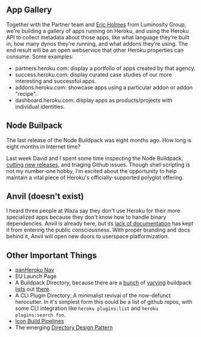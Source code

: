 ## App Gallery

Together with the Partner team and [Eric Holmes](http://ejholmes.github.com/) from Luminosity Group, we're building a gallery of apps running on Heroku, and using the Heroku API to collect metadata about those apps, like what language they're built in, how many dynos they're running, and what addons they're using. The end result will be an open webservice that other Heroku properties can consume. Some examples:

- partners.heroku.com: display a portfolio of apps created by that agency.
- success.heroku.com: display curated case studies of our more interesting and successful apps.
- addons.heroku.com: showcase apps using a particular addon or addon "recipe".
- dashboard.heroku.com: display apps as products/projects with individual identities.

## Node Builpack

The last release of the Node Buildpack was eight months ago. How long is eight months in Internet time?

Last week David and I spent some time inspecting the Node Buildpack, [cutting new releases](https://github.com/heroku/heroku-buildpack-nodejs/pull/31), and triaging Github issues. Though shell scripting is not my number-one hobby, I'm excited about the opportunity to help maintain a vital piece of Heroku's officially-supported polyglot offering.

## Anvil (doesn't exist)

I heard three people at Waza say they don't use Heroku for their more specialized apps because they don't know how to handle binary dependencies. Anvil is already here, but its [lack of documentation](https://devcenter.heroku.com/articles?q=anvil) has kept it from entering the public consciousness. With proper branding and docs behind it, Anvil will open new doors to userspace platformization.

## Other Important Things

- [panHeroku Nav](https://github.com/heroku/boomerang#readme)
- EU Launch Page
- A Buildpack Directory, because there are a [bunch](http://buildpacks.heroku.com/)
  of [varying](https://devcenter.heroku.com/articles/third-party-buildpacks) buildpack
  [lists](https://devcenter.heroku.com/articles/buildpacks) out [there](https://github.com/buildpacks).
- A CLI Plugin Directory: A minimalist revival of the now-defunct herocutter. In it's simplest form this could be a list
  of github repos, with some CLI integration like `heroku plugins:list` and `heroku plugins:search foo`.
- [Icon Build Pipelines](https://github.com/zeke/miyagi/blob/font-pipeline/app/models/font.rb)
- The emerging [Directory Design Pattern](https://basecamp.com/1764621/projects/2224615-design-rodeo/messages/8991465-filtering-uis-are)
